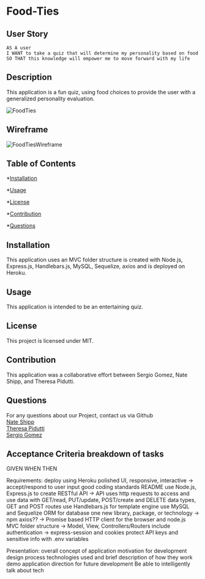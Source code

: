 # Food-Ties

## User Story

```
AS A user
I WANT to take a quiz that will determine my personality based on food
SO THAT this knowledge will empower me to move forward with my life
```

## Description

This application is a fun quiz, using food choices to provide the user with a generalized personality evaluation.

![FoodTies]()

## Wireframe

![FoodTiesWireframe]()

## Table of Contents

\*[Installation](#installation)

\*[Usage](#usage)

\*[License](#license)

\*[Contribution](#contribution)

\*[Questions](#questions)

## Installation

This application uses an MVC folder structure is created with Node.js, Express.js, Handlebars.js, MySQL, Sequelize, axios and is deployed on Heroku.

## Usage

This application is intended to be an entertaining quiz.

## License

This project is licensed under MIT.

## Contribution

This application was a collaborative effort between Sergio Gomez, Nate Shipp, and Theresa Pidutti.

## Questions
For any questions about our Project, contact us via Github <br/>
[Nate Shipp](https://github.com/nateskate256)  <br/>
[Theresa Pidutti](https://github.com/tpidutti) <br/>
[Sergio Gomez](https://github.com/sergiogomez100000) 


## Acceptance Criteria breakdown of tasks

GIVEN 
WHEN
THEN

Requirements:
deploy using Heroku
polished UI, responsive, interactive -> accept/respond to user input
good coding standards
README
use Node.js, Express.js to create RESTful API -> API uses http requests to access and use data with GET/read, PUT/update, POST/create and DELETE data types, GET and POST routes
use Handlebars.js for template engine
use MySQL and Sequelize ORM for database
one new library, package, or technology -> npm axios?? -> Promise based HTTP client for the browser and node.js
MVC folder structure -> Model, View, Controllers/Routers
include authentication -> express-session and cookies
protect API keys and sensitive info with .env variables

Presentation:
overall concept of application
motivation for development
design process
technologies used and brief description of how they work
demo application
direction for future development
Be able to intelligently talk about tech
